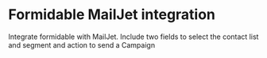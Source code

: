 # Formidable MailJet integration
Integrate formidable with MailJet. Include two fields to select the contact list and segment and action to send a Campaign
